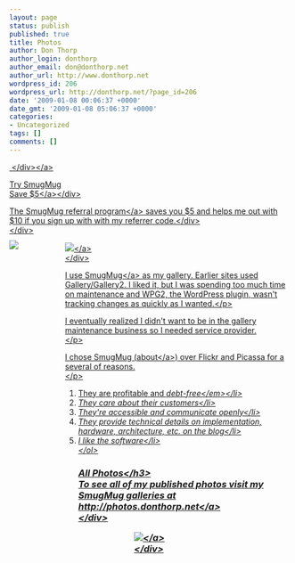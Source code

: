 ```yaml
---
layout: page
status: publish
published: true
title: Photos
author: Don Thorp
author_login: donthorp
author_email: don@donthorp.net
author_url: http://www.donthorp.net
wordpress_id: 206
wordpress_url: http://donthorp.net/?page_id=206
date: '2009-01-08 00:06:37 +0000'
date_gmt: '2009-01-08 05:06:37 +0000'
categories:
- Uncategorized
tags: []
comments: []
---
```

<div id="smugmug-referrer">
<a href="http:&#47;&#47;www.smugmug.com&#47;?referrer=l7T9pWsoJScVY" target="_blank" class="noicon">
<div id="smugmug-logo">&nbsp;<&#47;div><&#47;a></p>
<div id="smugmug-try"><a href="http:&#47;&#47;www.smugmug.com&#47;?referrer=l7T9pWsoJScVY" class="noicon">Try SmugMug<br &#47;>Save $5<&#47;a><&#47;div></p>
<div id="smugmug-comment">
The SmugMug <a href="http:&#47;&#47;www.smugmug.com&#47;help&#47;smugmug-affiliate-program" target="_blank">referral program<&#47;a> saves you $5 and helps me out with $10 if you sign up with with my referrer code.<&#47;div><br />
<&#47;div><br />
<img src="http:&#47;&#47;photos.donthorp.net&#47;photos&#47;452715726_YETYc-Ti.jpg" style="float: left; margin-right: 10px; margin-top: 10px;" &#47;></p>
<div id="photo-page-content">
<div style="margin-left: 100px; padding-bottom: 5px; ">
<a href="http:&#47;&#47;photos.donthorp.net?referrer=l7T9pWsoJScVY" target="_blank" class="noicon"><img src="&#47;content&#47;images&#47;my_smugmug_photos.png" border="0" &#47;><&#47;a><br />
<&#47;div></p>
<p>
I use <a href="http:&#47;&#47;www.smugmug.com&#47;?referrer=l7T9pWsoJScVY" target="_blank">SmugMug<&#47;a> as my gallery. Earlier sites used Gallery&#47;Gallery2. I liked it, but I was spending too much time on maintenance and WPG2, the WordPress plugin, wasn't tracking changes as quickly as I wanted.<&#47;p></p>
<p>I eventually realized I didn't want to be in the gallery maintenance business so I needed service provider.<br />
<&#47;p></p>
<p>I chose SmugMug (<a href="http:&#47;&#47;www.smugmug.com&#47;aboutus&#47;about.mg" target="_blank">about<&#47;a>) over Flickr and Picassa for a several of reasons.<br />
<&#47;p></p>
<ol>
<li>They are profitable and <em>debt-free<&#47;em><&#47;li>
<li>They care about their customers<&#47;li>
<li>They're accessible and communicate openly<&#47;li>
<li>They provide technical details on implementation, hardware, architecture, etc. on the blog<&#47;li>
<li>I like the software<&#47;li><br />
<&#47;ol></p>
<h3>All Photos<&#47;h3><br />
To see all of my published photos visit my SmugMug galleries at <a href="http:&#47;&#47;photos.donthorp.net?referrer=l7T9pWsoJScVY" target="_blank">http:&#47;&#47;photos.donthorp.net<&#47;a><br />
<&#47;div></p>
<div style="margin-left: 100px; padding-bottom: 5px;">
<a href="http:&#47;&#47;photos.donthorp.net?referrer=l7T9pWsoJScVY" target="_blank" class="noicon"><img src="&#47;content&#47;images&#47;my_smugmug_photos.png" border="0" &#47;><&#47;a><br />
<&#47;div></p>
